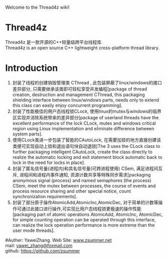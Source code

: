 Welcome to the Thread4z wiki!  
# Thread4z
Thread4z 是一款开源的C++轻量级跨平台线程库.  
Thread4z is an open source C++ lightweight cross-platform thread library.  

# Introduction  
1. 封装了线程的创建销毁管理类 CThread , 此包装屏蔽了linux/windows的接口差异部分, 只需要继承该类即可轻松享受并发编程[package of thread creation, destruction and management CThread, this packaging shielding interface between linux/windows parts, needs only to extend this class can easily enjoy concurrent programming].
2. 封装了性能极佳的用户态线程锁CLock, 使用linux的mutex与windows的临界区实现并消除系统带来的差异部分[package of userland threads have the excellent performance of the lock CLock, mutex and windows critical region using Linux implementation and eliminate difference between system parts].
3. 使用CLock类进一步包装了智能的CAutoLock, 在需要加锁的地方直接创建该类便可实现自动上锁和退出语句块自动退锁[The 3 uses the CLock class to further packaging intelligent CAutoLock, create the class directly to realize the automatic locking and exit statement block automatic back to lock in the need for locks in place].
4. 封装了匿名信号量(进程内)和具名信号量(可跨进程使用) CSem, 满足进程间互斥, 进程间和进程内事件通知, 资源计数共享等特殊同步需求[packaging anonymous signal (process) and named semaphores (the process) CSem, meet the mutex between processes, the course of events and process resource sharing and other special notice, count synchronization requirements].
5. 封装了部分原子操作AtomicAdd,AtomicInc,AtomicDec, 对于简单的计数等操作可通过此接口进行操作,可实现比用户态线程锁更极速的操作性能[packaging part of atomic operations AtomicAdd, AtomicInc, AtomicDec, for simple counting operation can be operated through this interface, can realize the lock operation performance is more extreme than the user mode threads].


#Auther: YaweiZhang.
Web Site: www.zsummer.net  
mail: yawei_zhang@foxmail.com  
github: https://github.com/zsummer  
